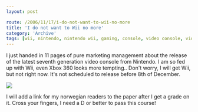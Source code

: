 ```yaml
---
layout: post

route: /2006/11/17/i-do-not-want-to-wii-no-more
title: 'I do not want to Wii no more'
category: 'Archive'
tags: [wii, nintendo, nintendo wii, gaming, console, video console, video games]
---
```


I just handed in 11 pages of pure marketing management about the release of the
latest seventh generation video console from Nintendo. I am so fed up with Wii,
even Xbox 360 looks more tempting.. Don't worry, I will get Wii, but not right
now. It's not scheduled to release before 8th of December.

<img src="/img/blog/imga0b8cb1e28fdc0ee8b6a4244c5e27847.webp" class="ph"/>

I will add a link for my norwegian readers to the paper after I get a grade on
it. Cross your fingers, I need a D or better to pass this course!
